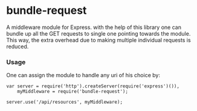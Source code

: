 # bundle-request


A middleware module for Express. with the help of this library one can bundle up all the GET requests to single one pointing towards the module. This way, the extra overhead due to making multiple individual requests is reduced. 

### Usage

One can assign the module to handle any uri of his choice by:

    var server = require('http').createServer(require('express')()),
        myMiddleware = require('bundle-request');

    server.use('/api/resources', myMiddleware);

